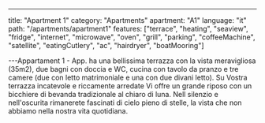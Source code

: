 ---

title: "Apartment 1"
category: "Apartments"
apartment: "A1"
language: "it"
path: "/apartments/apartment1"
features: ["terrace",
"heating",
"seaview",
"fridge",
"internet",
"microwave",
"oven",
"grill",
"parking",
"coffeeMachine",
"satellite",
"eatingCutlery",
"ac",
"hairdryer",
"boatMooring"]

---Appartament 1 - App. ha una bellissima terrazza con la vista meravigliosa (35m2), due bagni con doccia e WC, cucina con tavolo da pranzo e tre camere (due con letto matrimoniale e una con due divani letto). Su Vostra terrazza incatevole e riccamente arredate Vi offre un grande riposo con un bicchiere di bevanda tradizionale al chiaro di luna. Nell silenzio e nell'oscurita rimanerete fascinati di cielo pieno di stelle, la vista che non abbiamo nella nostra vita quotidiana.
